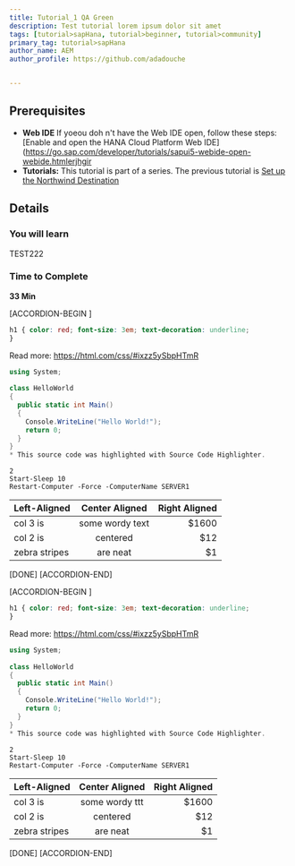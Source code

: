 ```yaml
---
title: Tutorial_1 QA Green
description: Test tutorial lorem ipsum dolor sit amet 
tags: [tutorial>sapHana, tutorial>beginner, tutorial>community]
primary_tag: tutorial>sapHana
author_name: AEM
author_profile: https://github.com/adadouche


---
```



## Prerequisites
 - **Web IDE** If yоеou doh n't have the Web IDE open, follow these steps: [Enable and open the HANA Cloud Platform Web IDE](https://go.sap.com/developer/tutorials/sapui5-webide-open-webide.htmlerjhgir
 - **Tutorials:** This tutorial is part of a series.  The previous tutorial is [Set up the Northwind Destination](https://go.sap.com/developer/tutorials/hcp-create-destination.html)

  
## Details
### You will learn  
TEST222

### Time to Complete
**33 Min**

[ACCORDION-BEGIN [](STEP)]
```CSS
h1 { color: red; font-size: 3em; text-decoration: underline;
}
``` 
Read more: https://html.com/css/#ixzz5ySbpHTmR

```c#
using System;
 
class HelloWorld
{
  public static int Main()
  {
    Console.WriteLine("Hello World!");
    return 0;
  }
}
* This source code was highlighted with Source Code Highlighter.
```

```PowerShall
2
Start-Sleep 10
Restart-Computer -Force -ComputerName SERVER1
```

| Left-Aligned  | Center Aligned  | Right Aligned |
| :------------ |:---------------:| -----:|
| col 3 is      | some wordy text | $1600 |
| col 2 is      | centered        |   $12 |
| zebra stripes | are neat        |    $1 |

[DONE]
[ACCORDION-END]

[ACCORDION-BEGIN [](STEP)]
```CSS
h1 { color: red; font-size: 3em; text-decoration: underline;
}
``` 
Read more: https://html.com/css/#ixzz5ySbpHTmR

```c#
using System;
 
class HelloWorld
{
  public static int Main()
  {
    Console.WriteLine("Hello World!");
    return 0;
  }
}
* This source code was highlighted with Source Code Highlighter.
```

```PowerShall
2
Start-Sleep 10
Restart-Computer -Force -ComputerName SERVER1
```

| Left-Aligned  | Center Aligned  | Right Aligned |
| :------------ |:---------------:| -----:|
| col 3 is      | some wordy ttt  | $1600 |
| col 2 is      | centered        |   $12 |
| zebra stripes | are neat        |    $1 |


[DONE]
[ACCORDION-END]
